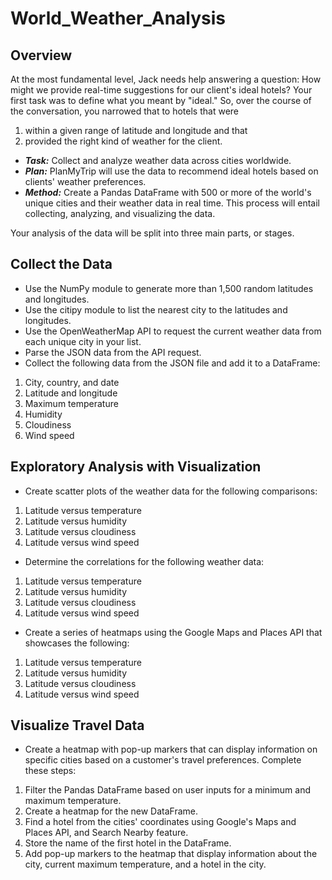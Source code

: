 # World_Weather_Analysis

## Overview
At the most fundamental level, Jack needs help answering a question: How might we provide real-time suggestions for our client's ideal hotels? Your first task was to define what you meant by "ideal." So, over the course of the conversation, you narrowed that to 
hotels that were 
1.  within a given range of latitude and longitude and that
2.  provided the right kind of weather for the client.

* _**Task:**_ Collect and analyze weather data across cities worldwide.
* _**Plan:**_ PlanMyTrip will use the data to recommend ideal hotels based on clients' weather preferences.
* _**Method:**_ Create a Pandas DataFrame with 500 or more of the world's unique cities and their weather data in real time. This process will entail collecting, analyzing, and visualizing the data.

Your analysis of the data will be split into three main parts, or stages.

## Collect the Data
* Use the NumPy module to generate more than 1,500 random latitudes and longitudes.
* Use the citipy module to list the nearest city to the latitudes and longitudes.
* Use the OpenWeatherMap API to request the current weather data from each unique city in your list.
* Parse the JSON data from the API request.
* Collect the following data from the JSON file and add it to a DataFrame:
1.  City, country, and date
2.  Latitude and longitude
3.  Maximum temperature
4.  Humidity
5.  Cloudiness
6.  Wind speed

## Exploratory Analysis with Visualization
* Create scatter plots of the weather data for the following comparisons:
1.  Latitude versus temperature
2.  Latitude versus humidity
3.  Latitude versus cloudiness
4.  Latitude versus wind speed
* Determine the correlations for the following weather data:
1.  Latitude versus temperature
2.  Latitude versus humidity
3.  Latitude versus cloudiness
4.  Latitude versus wind speed
* Create a series of heatmaps using the Google Maps and Places API that showcases the following:
1.  Latitude versus temperature
2.  Latitude versus humidity
3.  Latitude versus cloudiness
4.  Latitude versus wind speed

## Visualize Travel Data

* Create a heatmap with pop-up markers that can display information on specific cities based on a customer's travel preferences. Complete these steps:

1.  Filter the Pandas DataFrame based on user inputs for a minimum and maximum temperature.
2.  Create a heatmap for the new DataFrame.
3.  Find a hotel from the cities' coordinates using Google's Maps and Places API, and Search Nearby feature.
4.  Store the name of the first hotel in the DataFrame.
5.  Add pop-up markers to the heatmap that display information about the city, current maximum temperature, and a hotel in the city.
